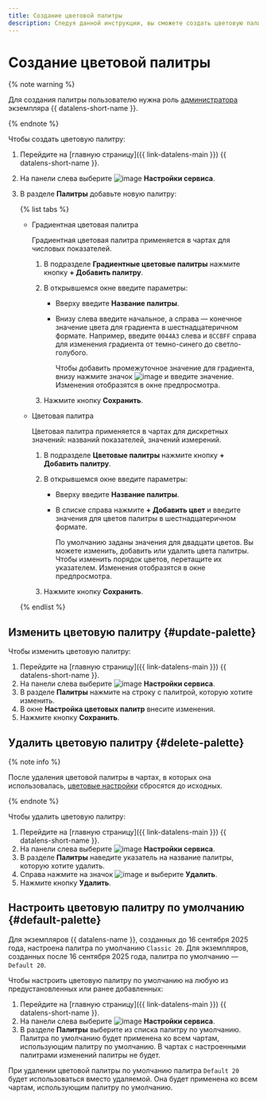 ```yaml
---
title: Создание цветовой палитры
description: Следуя данной инструкции, вы сможете создать цветовую палитру.
---
```


# Создание цветовой палитры


{% note warning %}

Для создания палитры пользователю нужна роль [администратора](../../security/roles.md#datalens-admin) экземпляра {{ datalens-short-name }}.
  
{% endnote %}


Чтобы создать цветовую палитру:

1. Перейдите на [главную страницу]({{ link-datalens-main }}) {{ datalens-short-name }}.
1. На панели слева выберите ![image](../../../_assets/console-icons/sliders.svg) **Настройки сервиса**.
1. В разделе **Палитры** добавьте новую палитру:

   {% list tabs %}

   - Градиентная цветовая палитра

     Градиентная цветовая палитра применяется в чартах для числовых показателей.

     1. В подразделе **Градиентные цветовые палитры** нажмите кнопку **+ Добавить палитру**.
     1. В открывшемся окне введите параметры:

        * Вверху введите **Название палитры**.
        * Внизу слева введите начальное, а справа — конечное значение цвета для градиента в шестнадцатеричном формате. Например, введите `0044A3` слева и `8CCBFF` справа для изменения градиента от темно-синего до светло-голубого.

          Чтобы добавить промежуточное значение для градиента, внизу нажмите значок ![image](../../../_assets/console-icons/plus.svg) и введите значение. Изменения отобразятся в окне предпросмотра.

     1. Нажмите кнопку **Сохранить**.

   - Цветовая палитра

     Цветовая палитра применяется в чартах для дискретных значений: названий показателей, значений измерений.

     1. В подразделе **Цветовые палитры** нажмите кнопку **+ Добавить палитру**.
     1. В открывшемся окне введите параметры:

        * Вверху введите **Название палитры**.
        * В списке справа нажмите **+ Добавить цвет** и введите значения для цветов палитры в шестнадцатеричном формате.

          По умолчанию заданы значения для двадцати цветов. Вы можете изменить, добавить или удалить цвета палитры. Чтобы изменить порядок цветов, перетащите их указателем. Изменения отобразятся в окне предпросмотра.

     1. Нажмите кнопку **Сохранить**.

   {% endlist %}

## Изменить цветовую палитру {#update-palette}

Чтобы изменить цветовую палитру:

1. Перейдите на [главную страницу]({{ link-datalens-main }}) {{ datalens-short-name }}.
1. На панели слева выберите ![image](../../../_assets/console-icons/sliders.svg) **Настройки сервиса**.
1. В разделе **Палитры** нажмите на строку с палитрой, которую хотите изменить.
1. В окне **Настройка цветовых палитр** внесите изменения.
1. Нажмите кнопку **Сохранить**.

## Удалить цветовую палитру {#delete-palette}

{% note info %}

После удаления цветовой палитры в чартах, в которых она использовалась, [цветовые настройки](../../concepts/chart/settings.md#color-settings) сбросятся до исходных.

{% endnote %}

Чтобы удалить цветовую палитру:

1. Перейдите на [главную страницу]({{ link-datalens-main }}) {{ datalens-short-name }}.
1. На панели слева выберите ![image](../../../_assets/console-icons/sliders.svg) **Настройки сервиса**.
1. В разделе **Палитры** наведите указатель на название палитры, которую хотите удалить.
1. Справа нажмите на значок ![image](../../../_assets/console-icons/ellipsis.svg) и выберите **Удалить**.
1. Нажмите кнопку **Удалить**.


## Настроить цветовую палитру по умолчанию {#default-palette}

Для экземпляров {{ datalens-name }}, созданных до 16 сентября 2025 года, настроена палитра по умолчанию `Classic 20`. Для экземпляров, созданных после 16 сентября 2025 года, палитра по умолчанию — `Default 20`.

Чтобы настроить цветовую палитру по умолчанию на любую из предустановленных или ранее добавленных:

1. Перейдите на [главную страницу]({{ link-datalens-main }}) {{ datalens-short-name }}.
1. На панели слева выберите ![image](../../../_assets/console-icons/sliders.svg) **Настройки сервиса**.
1. В разделе **Палитры** выберите из списка палитру по умолчанию. Палитра по умолчанию будет применена ко всем чартам, использующим палитру по умолчанию. В чартах с настроенными палитрами изменений палитры не будет.

При удалении цветовой палитры по умолчанию палитра `Default 20` будет использоваться вместо удаляемой. Она будет применена ко всем чартам, использующим палитру по умолчанию.
